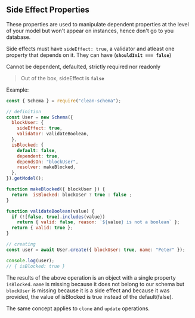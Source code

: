 ## Side Effect Properties

These properties are used to manipulate dependent properties at the level of your model but won't appear on instances, hence don't go to you database.

Side effects must have `sideEffect: true`, a validator and atleast one property that depends on it. They can have (**`shouldInit === false`**)

Cannot be dependent, defaulted, strictly required nor readonly

> Out of the box, sideEffect is **`false`**

Example:

```js
const { Schema } = require("clean-schema");

// definition
const User = new Schema({
  blockUser: {
    sideEffect: true,
    validator: validateBoolean,
  },
  isBlocked: {
    default: false,
    dependent: true,
    dependsOn: "blockUser",
    resolver: makeBlocked,
  },
}).getModel();

function makeBlocked({ blockUser }) {
  return  isBlocked: blockUser ? true : false ;
}

function validateBoolean(value) {
  if (![false, true].includes(value))
    return { valid: false, reason: `${value} is not a boolean` };
  return { valid: true };
}

// creating
const user = await User.create({ blockUser: true, name: "Peter" });

console.log(user);
// { isBlocked: true }
```

The results of the above operation is an object with a single property `isBlocked`. `name` is missing because it does not belong to our schema but `blockUser` is missing because it is a side effect and because it was provided, the value of isBlocked is true instead of the default(false).

The same concept applies to `clone` and `update` operations.
